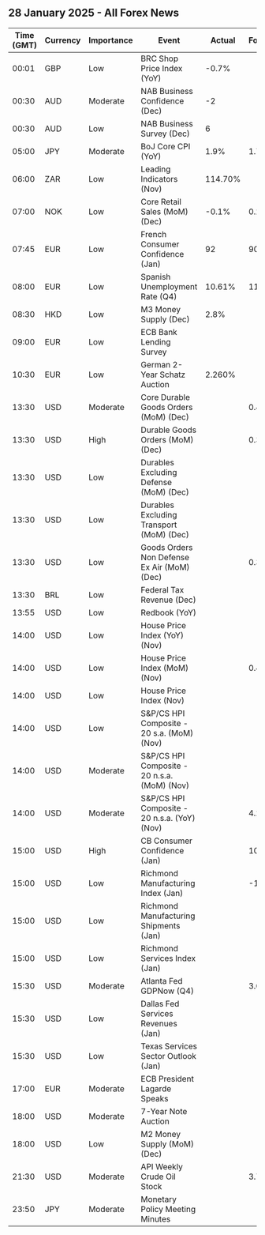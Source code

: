 ## 28 January 2025 - All Forex News

| Time (GMT) | Currency | Importance | Event | Actual | Forecast | Previous |
|------|----------|------------|-------|--------|----------|----------|
| 00:01 | GBP | Low | BRC Shop Price Index (YoY) | -0.7% |  | -1.0% |
| 00:30 | AUD | Moderate | NAB Business Confidence (Dec) | -2 |  | -3 |
| 00:30 | AUD | Low | NAB Business Survey (Dec) | 6 |  | 2 |
| 05:00 | JPY | Moderate | BoJ Core CPI (YoY) | 1.9% | 1.7% | 1.7% |
| 06:00 | ZAR | Low | Leading Indicators (Nov) | 114.70% |  | 114.00% |
| 07:00 | NOK | Low | Core Retail Sales (MoM) (Dec) | -0.1% | 0.2% | 0.4% |
| 07:45 | EUR | Low | French Consumer Confidence (Jan) | 92 | 90 | 89 |
| 08:00 | EUR | Low | Spanish Unemployment Rate (Q4) | 10.61% | 11.10% | 11.21% |
| 08:30 | HKD | Low | M3 Money Supply (Dec) | 2.8% |  | 2.4% |
| 09:00 | EUR | Low | ECB Bank Lending Survey |  |  |  |
| 10:30 | EUR | Low | German 2-Year Schatz Auction | 2.260% |  | 2.180% |
| 13:30 | USD | Moderate | Core Durable Goods Orders (MoM) (Dec) |  | 0.4% | -0.1% |
| 13:30 | USD | High | Durable Goods Orders (MoM) (Dec) |  | 0.3% | -1.1% |
| 13:30 | USD | Low | Durables Excluding Defense (MoM) (Dec) |  |  | -0.4% |
| 13:30 | USD | Low | Durables Excluding Transport (MoM) (Dec) |  |  | -0.2% |
| 13:30 | USD | Low | Goods Orders Non Defense Ex Air (MoM) (Dec) |  | 0.3% | 0.7% |
| 13:30 | BRL | Low | Federal Tax Revenue (Dec) |  |  | 209.22B |
| 13:55 | USD | Low | Redbook (YoY) |  |  | 4.5% |
| 14:00 | USD | Low | House Price Index (YoY) (Nov) |  |  | 4.5% |
| 14:00 | USD | Low | House Price Index (MoM) (Nov) |  | 0.4% | 0.4% |
| 14:00 | USD | Low | House Price Index (Nov) |  |  | 432.3 |
| 14:00 | USD | Low | S&P/CS HPI Composite - 20 s.a. (MoM) (Nov) |  |  | 0.3% |
| 14:00 | USD | Moderate | S&P/CS HPI Composite - 20 n.s.a. (MoM) (Nov) |  |  | -0.2% |
| 14:00 | USD | Moderate | S&P/CS HPI Composite - 20 n.s.a. (YoY) (Nov) |  | 4.2% | 4.2% |
| 15:00 | USD | High | CB Consumer Confidence (Jan) |  | 105.7 | 104.7 |
| 15:00 | USD | Low | Richmond Manufacturing Index (Jan) |  | -13 | -10 |
| 15:00 | USD | Low | Richmond Manufacturing Shipments (Jan) |  |  | -11 |
| 15:00 | USD | Low | Richmond Services Index (Jan) |  |  | 23 |
| 15:30 | USD | Moderate | Atlanta Fed GDPNow (Q4) |  | 3.0% | 3.0% |
| 15:30 | USD | Low | Dallas Fed Services Revenues (Jan) |  |  | 13.8 |
| 15:30 | USD | Low | Texas Services Sector Outlook (Jan) |  |  | 9.6 |
| 17:00 | EUR | Moderate | ECB President Lagarde Speaks |  |  |  |
| 18:00 | USD | Moderate | 7-Year Note Auction |  |  | 4.532% |
| 18:00 | USD | Low | M2 Money Supply (MoM) (Dec) |  |  | 21.45T |
| 21:30 | USD | Moderate | API Weekly Crude Oil Stock |  | 3.700M | 1.000M |
| 23:50 | JPY | Moderate | Monetary Policy Meeting Minutes |  |  |  |
